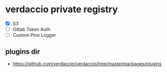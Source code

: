 # verdaccio private registry

- [x] S3
- [ ] Gitlab Token Auth
- [ ] Custom Pino Logger

## plugins dir

- https://github.com/verdaccio/verdaccio/tree/master/packages/plugins
